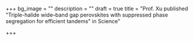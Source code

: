 +++
bg_image = ""
description = ""
draft = true
title = "Prof. Xu published \"Triple-halide wide–band gap perovskites with suppressed phase segregation for efficient tandems\" in Science"

+++
